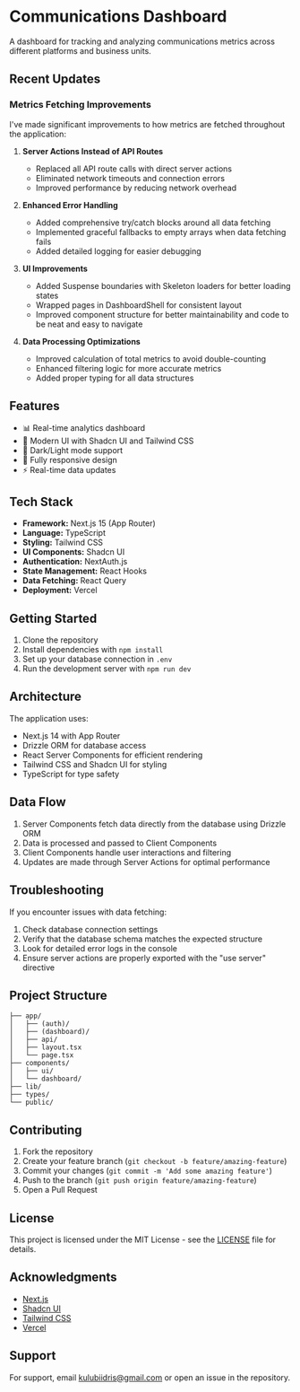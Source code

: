 # Communications Dashboard

A dashboard for tracking and analyzing communications metrics across different platforms and business units.

## Recent Updates

### Metrics Fetching Improvements

I've made significant improvements to how metrics are fetched throughout the application:

1. **Server Actions Instead of API Routes**
   - Replaced all API route calls with direct server actions
   - Eliminated network timeouts and connection errors
   - Improved performance by reducing network overhead

2. **Enhanced Error Handling**
   - Added comprehensive try/catch blocks around all data fetching
   - Implemented graceful fallbacks to empty arrays when data fetching fails
   - Added detailed logging for easier debugging

3. **UI Improvements**
   - Added Suspense boundaries with Skeleton loaders for better loading states
   - Wrapped pages in DashboardShell for consistent layout
   - Improved component structure for better maintainability and code to be neat and easy to navigate

4. **Data Processing Optimizations**
   - Improved calculation of total metrics to avoid double-counting
   - Enhanced filtering logic for more accurate metrics
   - Added proper typing for all data structures

## Features

- 📊 Real-time analytics dashboard
- 🎨 Modern UI with Shadcn UI and Tailwind CSS
- 🌙 Dark/Light mode support
- 📱 Fully responsive design
- ⚡ Real-time data updates

## Tech Stack

- **Framework:** Next.js 15 (App Router)
- **Language:** TypeScript
- **Styling:** Tailwind CSS
- **UI Components:** Shadcn UI
- **Authentication:** NextAuth.js
- **State Management:** React Hooks
- **Data Fetching:** React Query
- **Deployment:** Vercel

## Getting Started

1. Clone the repository
2. Install dependencies with `npm install`
3. Set up your database connection in `.env`
4. Run the development server with `npm run dev`

## Architecture

The application uses:
- Next.js 14 with App Router
- Drizzle ORM for database access
- React Server Components for efficient rendering
- Tailwind CSS and Shadcn UI for styling
- TypeScript for type safety

## Data Flow

1. Server Components fetch data directly from the database using Drizzle ORM
2. Data is processed and passed to Client Components
3. Client Components handle user interactions and filtering
4. Updates are made through Server Actions for optimal performance

## Troubleshooting

If you encounter issues with data fetching:
1. Check database connection settings
2. Verify that the database schema matches the expected structure
3. Look for detailed error logs in the console
4. Ensure server actions are properly exported with the "use server" directive

## Project Structure

```
├── app/
│   ├── (auth)/
│   ├── (dashboard)/
│   ├── api/
│   ├── layout.tsx
│   └── page.tsx
├── components/
│   ├── ui/
│   └── dashboard/
├── lib/
├── types/
└── public/
```

## Contributing

1. Fork the repository
2. Create your feature branch (`git checkout -b feature/amazing-feature`)
3. Commit your changes (`git commit -m 'Add some amazing feature'`)
4. Push to the branch (`git push origin feature/amazing-feature`)
5. Open a Pull Request

## License

This project is licensed under the MIT License - see the [LICENSE](LICENSE) file for details.

## Acknowledgments

- [Next.js](https://nextjs.org/)
- [Shadcn UI](https://ui.shadcn.com/)
- [Tailwind CSS](https://tailwindcss.com/)
- [Vercel](https://vercel.com/)

## Support

For support, email kulubiidris@gmail.com or open an issue in the repository.
